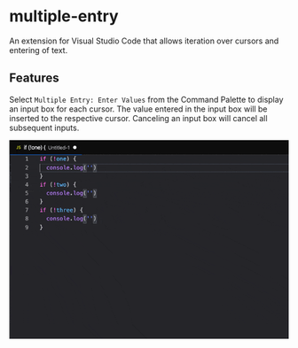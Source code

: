 # multiple-entry

An extension for Visual Studio Code that allows iteration over cursors and entering of text.

## Features

Select `Multiple Entry: Enter Values` from the Command Palette to display an input box for each cursor. The value entered in the input box will be inserted to the respective cursor. Canceling an input box will cancel all subsequent inputs.

[![Demo](https://raw.githubusercontent.com/samcarswell/multiple-entry/master/images/demo.gif)](#features)
